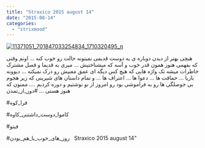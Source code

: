 ```yaml
---
title: "Straxico 2015 august 14"
date: "2015-08-14"
categories: 
  - "strixmood"
---
```


[![11371051_701847033254834_1710320495_n](http://localhost/wp-content/uploads/2015/08/11371051_701847033254834_1710320495_n.jpg)](http://localhost/wp-content/uploads/2015/08/11371051_701847033254834_1710320495_n.jpg)

هیچی بهتر از دیدن دوباره ی یه دوست قدیمی نمیتونه حالت رو خوب کنه ... اونم وقتی که بفهمی هنوز همون قدر خوب و آسه که میشناختیش ... میری به قدیما و فصل مشترک خاطرات میشه تک واژه هایی که هیچ کس دیگه ای عمق معنیش رو درک نمیکنه ... دیوونه بازیا ... حماقت ها ... دعوا ها ... اعتراف ها ... و تمام داستان های شیرینی که زیر هجوم بی حوصلگی ها رو به فراموشی بود رو امروز از نو نوشتیم و دوره کردیم .... ممنون که هنوز هستی ... #دور\_از\_تمدن

#فرا\_کوه

#کاموا\_دوست\_داشتنی\_کاوه

#فیتو

#روز\_های\_خوب\_با\_هم\_بودن   Straxico 2015 august 14"
